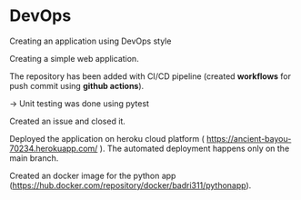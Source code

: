 # DevOps
Creating an application using DevOps style

Creating a simple web application.

The repository has been added with CI/CD pipeline (created **workflows** for push commit using **github actions**).

  -> Unit testing was done using pytest
  
Created an issue and closed it.

Deployed the application on heroku cloud platform ( https://ancient-bayou-70234.herokuapp.com/ ).
The automated deployment happens only on the main branch.

Created an docker image for the python app (https://hub.docker.com/repository/docker/badri311/pythonapp).







